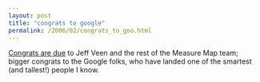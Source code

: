 ```yaml
---
layout: post
title: "congrats to google"
permalink: /2006/02/congrats_to_goo.html
---
```


<p><a href="http://googleblog.blogspot.com/2006/02/here-comes-measure-map.html">Congrats are due</a> to Jeff Veen and the rest of the Measure Map team; bigger congrats to the Google folks, who have landed one of the smartest (and tallest!) people I know.</p>


